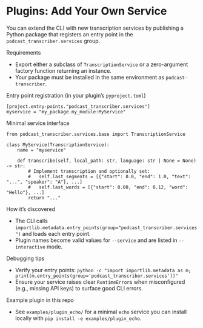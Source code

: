 # Plugins: Add Your Own Service

You can extend the CLI with new transcription services by publishing a Python package that registers an entry point in the `podcast_transcriber.services` group.

Requirements

- Export either a subclass of `TranscriptionService` or a zero-argument factory function returning an instance.
- Your package must be installed in the same environment as `podcast-transcriber`.

Entry point registration (in your plugin’s `pyproject.toml`)

```
[project.entry-points."podcast_transcriber.services"]
myservice = "my_package.my_module:MyService"
```

Minimal service interface

```
from podcast_transcriber.services.base import TranscriptionService

class MyService(TranscriptionService):
    name = "myservice"

    def transcribe(self, local_path: str, language: str | None = None) -> str:
        # Implement transcription and optionally set:
        #   self.last_segments = [{"start": 0.0, "end": 1.0, "text": "...", "speaker": "A"}, ...]
        #   self.last_words = [{"start": 0.00, "end": 0.12, "word": "Hello"}, ...]
        return "..."
```

How it’s discovered

- The CLI calls `importlib.metadata.entry_points(group="podcast_transcriber.services")` and loads each entry point.
- Plugin names become valid values for `--service` and are listed in `--interactive` mode.

Debugging tips

- Verify your entry points: `python -c "import importlib.metadata as m; print(m.entry_points(group='podcast_transcriber.services'))"`
- Ensure your service raises clear `RuntimeError`s when misconfigured (e.g., missing API keys) to surface good CLI errors.

Example plugin in this repo

- See `examples/plugin_echo/` for a minimal `echo` service you can install locally with `pip install -e examples/plugin_echo`.
